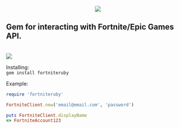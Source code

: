 <center><img src="https://i.imgur.com/q6gLoaU.png"></center>
<h2> Gem for interacting with Fortnite/Epic Games API.</h2><br>
<a href="https://rubygems.org/gems/fortniteruby><img src="https://img.shields.io/gem/dt/fortniteruby"> <img src="https://img.shields.io/gem/v/fortniteruby"></a>

Installing:<br>
```gem install fortniteruby```

Example:
```ruby
require 'fortniteruby'

FortniteClient.new('email@email.com', 'password')

puts FortniteClient.displayName
=> FortniteAccount123
```
